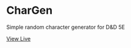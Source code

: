 # CharGen
Simple random character generator for D&D 5E

[View Live](https://bigreader.github.io/CharGen/)
